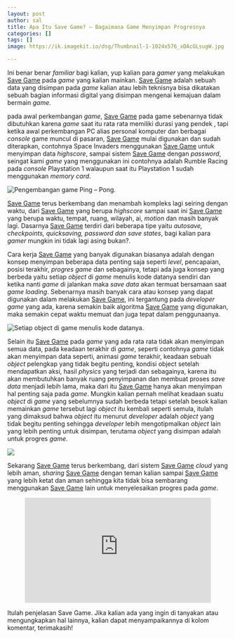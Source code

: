 ```yaml
---
layout: post
author: sal
title: Apa Itu Save Game? – Bagaimana Game Menyimpan Progresnya
categories: []
tags: []
image: https://ik.imagekit.io/dsg/Thumbnail-1-1024x576_xDAcGLsugW.jpg

---
```

Ini benar benar _familiar_ bagi kalian, yup kalian para _gamer_ yang melakukan [Save Game](https://youtu.be/y_NaAor4mJ4) pada _game_ yang kalian mainkan. [Save Game](https://youtu.be/y_NaAor4mJ4) adalah sebuah data yang disimpan pada _game_ kalian atau lebih teknisnya bisa dikatakan sebuah bagian informasi digital yang disimpan mengenai kemajuan dalam bermain _game_.

pada awal perkembangan _game_, [Save Game](https://youtu.be/y_NaAor4mJ4) pada game sebenarnya tidak dibutuhkan karena _game_ saat itu rata rata memiliki durasi yang pendek , tapi ketika awal perkembangan PC alias personal komputer dan berbagai _console_ game muncul di pasaran, [Save Game](https://youtu.be/y_NaAor4mJ4) mulai digunakan dan sudah diterapkan, contohnya Space Invaders menggunakan [Save Game](https://youtu.be/y_NaAor4mJ4) untuk menyimpan data _highscore_, sampai sistem [Save Game](https://youtu.be/y_NaAor4mJ4) dengan _password_, seingat kami _game_ yang menggunakan ini contohnya adalah Rumble Racing pada _console_ Playstation 1 walaupun saat itu Playstation 1 sudah menggunakan _memory card_.

![Pengembangan game Ping – Pong.](https://ik.imagekit.io/dsg/pic_1-1-1024x576_LA46FEG2L.png "Pengembangan game Ping – Pong.")

[Save Game](https://youtu.be/y_NaAor4mJ4) terus berkembang dan menambah kompleks lagi seiring dengan waktu, dari [Save Game](https://youtu.be/y_NaAor4mJ4) yang berupa _highscore_ sampai saat ini [Save Game](https://youtu.be/y_NaAor4mJ4) yang berupa waktu, tempat, ruang, wilayah, ai, _motion_ dan masih banyak lagi. Dasarnya [Save Game](https://youtu.be/y_NaAor4mJ4) terdiri dari beberapa tipe yaitu _autosave, checkpoints, quicksaving, password dan save states_, bagi kalian para _gamer_ mungkin ini tidak lagi asing bukan?.

Cara kerja [Save Game](https://youtu.be/y_NaAor4mJ4) yang banyak digunakan biasanya adalah dengan konsep menyimpan beberapa data penting saja seperti _level_, pencapaian, posisi terakhir, _progres game_ dan sebagainya, tetapi ada juga konsep yang berbeda yaitu setiap _object_ di _game_ menulis kode datanya sendiri dan ketika nanti _game_ di jalankan maka _save data_ akan termuat bersamaan saat _game loading_. Sebenarnya masih banyak cara atau konsep yang dapat digunakan dalam melakukan [Save Game](https://youtu.be/y_NaAor4mJ4), ini tergantung pada _developer game_ yang ada, karena semakin baik algoritma [Save Game](https://youtu.be/y_NaAor4mJ4) yang digunakan, maka semakin cepat waktu memuat dan juga tepat dalam penggunaanya.

![Setiap object di game menulis kode datanya.](https://ik.imagekit.io/dsg/pic_2-1-1024x576_fpKc3PcP1g.png "Setiap object di game menulis kode datanya.")

Selain itu [Save Game](https://youtu.be/y_NaAor4mJ4) pada _game_ yang ada rata rata tidak akan menyimpan semua data, pada keadaan terakhir di _game_, seperti contohnya _game_ tidak akan menyimpan data seperti, animasi _game_ terakhir, keadaan sebuah _object_ pelengkap yang tidak begitu penting, kondisi object setelah mendapatkan aksi, hasil _physics_ yang terjadi dan sebagainya, karena itu akan membutuhkan banyak ruang penyimpanan dan membuat proses _save data_ menjadi lebih lama, maka dari itu [Save Game](https://youtu.be/y_NaAor4mJ4) hanya akan menyimpan hal penting saja pada _game_. Mungkin kalian pernah melihat keadaan suatu _object_ di _game_ yang sebelumnya sudah berbeda tetapi setelah besok kalian memainkan _game_ tersebut lagi _object_ itu kembali seperti semula, itulah yang dimaksud bahwa _object_ itu menurut _developer_ adalah _object_ yang tidak begitu penting sehingga _developer_ lebih mengotipmalkan _object_ lain yang lebih penting untuk disimpan, terutama _object_ yang disimpan adalah untuk progres _game_.

![](https://ik.imagekit.io/dsg/pic_3-1024x576_cwUtgZjqP.png)

Sekarang [Save Game](https://youtu.be/y_NaAor4mJ4) terus berkembang, dari sistem [Save Game](https://youtu.be/y_NaAor4mJ4) _cloud_ yang lebih aman, _sharing_ [Save Game](https://youtu.be/y_NaAor4mJ4) dengan teman kalian sampai [Save Game](https://youtu.be/y_NaAor4mJ4) yang lebih ketat dan aman sehingga kita tidak bisa sembarang menggunakan [Save Game](https://youtu.be/y_NaAor4mJ4) lain untuk menyelesaikan progres pada _game_.

<figure class="video_container">
<div style="overflow:hidden;padding-top:56.25%;position:relative;">
<iframe style="border:0;height:100%;left:0;position:absolute;top:0;width:100%;" src="https://www.youtube.com/embed/y_NaAor4mJ4" frameborder="0" allowfullscreen="true"> </iframe>
</div>
</figure>

Itulah penjelasan Save Game. Jika kalian ada yang ingin di tanyakan atau mengungkapkan hal lainnya, kalian dapat menyampaikannya di kolom komentar, terimakasih!